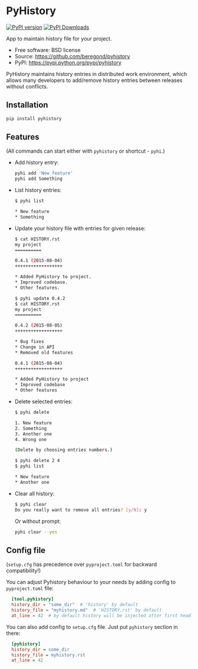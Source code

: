 # PyHistory

[![PyPI version](https://badge.fury.io/py/pyhistory.svg?icon=si%3Apython)](https://badge.fury.io/py/pyhistory)
[![PyPI Downloads](https://static.pepy.tech/badge/pyhistory)](https://pepy.tech/projects/pyhistory)

App to maintain history file for your project.

* Free software: BSD license
* Source: <https://github.com/beregond/pyhistory>
* PyPI: <https://pypi.python.org/pypi/pyhistory>

PyHistory maintains history entries in distributed work environment, which
allows many developers to add/remove history entries between releases without
conflicts.

## Installation

```bash
pip install pyhistory
```

## Features

(All commands can start either with `pyhistory` or shortcut - `pyhi`.)

* Add history entry:

  ```bash
  pyhi add 'New feature'
  pyhi add Something
  ```

* List history entries:

  ```bash
  $ pyhi list

  * New feature
  * Something
  ```

* Update your history file with entries for given release:

  ```bash
  $ cat HISTORY.rst
  my project
  ==========

  0.4.1 (2015-08-04)
  ++++++++++++++++++

  * Added PyHistory to project.
  * Improved codebase.
  * Other features.
  ```

  ```bash
  $ pyhi update 0.4.2
  $ cat HISTORY.rst
  my project
  ==========

  0.4.2 (2015-08-05)
  ++++++++++++++++++

  * Bug fixes
  * Change in API
  * Removed old features

  0.4.1 (2015-08-04)
  ++++++++++++++++++

  * Added PyHistory to project
  * Improved codebase
  * Other features
  ```

* Delete selected entries:

  ```bash
  $ pyhi delete

  1. New feature
  2. Something
  3. Another one
  4. Wrong one

  (Delete by choosing entries numbers.)

  $ pyhi delete 2 4
  $ pyhi list

  * New feature
  * Another one
  ```

* Clear all history:

  ```bash
  $ pyhi clear
  Do you really want to remove all entries? [y/N]: y
  ```

  Or without prompt:

  ```bash
  pyhi clear --yes
  ```

## Config file

(``setup.cfg`` has precedence over ``pyproject.toml`` for backward compatibility!)

You can adjust Pyhistory behaviour to your needs by adding config to ``pyproject.toml`` file:

```toml
  [tool.pyhistory]
  history_dir = "some_dir"  # 'history' by default
  history_file = "myhistory.md"  # 'HISTORY.rst' by default
  at_line = 42  # by default history will be injected after first headline
```

You can also add config to ``setup.cfg`` file. Just put ``pyhistory`` section in there:

```ini
  [pyhistory]
  history_dir = some_dir
  history_file = myhistory.rst
  at_line = 42
```

